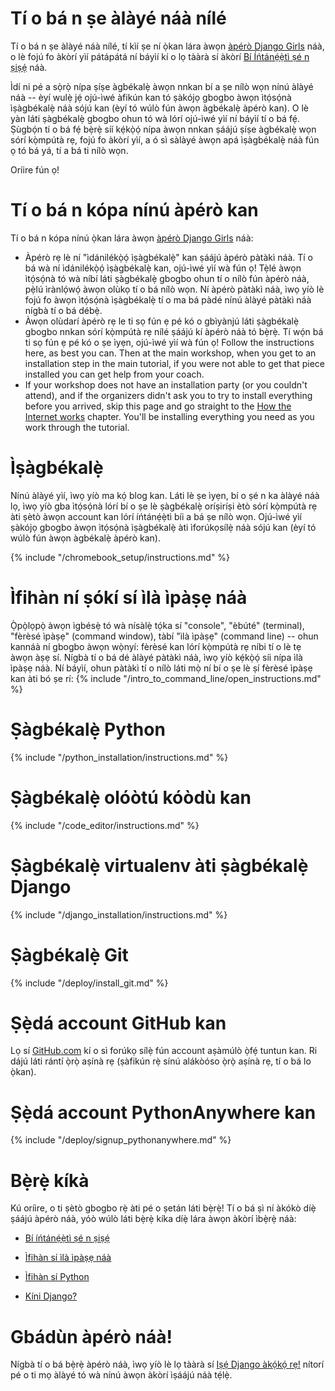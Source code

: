 # Tí o bá n ṣe àlàyé náà nílé

Tí o bá n ṣe àlàyé náà nílé, tí kìí ṣe ní ọ̀kan lára àwọn [àpérò Django Girls](https://djangogirls.org/events/) náà, o lè fojú fo àkòrí yìí pátápátá ní báyìí kí o lọ tààrà sí àkòrí [Bí Íńtánẹ́ẹ̀tì ṣé n ṣiṣẹ́](../how_the_internet_works/README.md) náà.

Ìdí ni pé a sọ̀rọ̀ nípa ṣíṣe àgbékalẹ̀ àwọn nnkan bí a ṣe nílò wọn nínú àlàyé náà -- èyí wulẹ̀ jẹ́ ojú-ìwé àfikún kan tó ṣàkójọ gbogbo àwọn ìtọ́sọ́nà ìṣàgbékalẹ̀ náà sójú kan (èyí tó wúlò fún àwọn àgbékalẹ̀ àpérò kan). O lè yàn láti ṣàgbékalẹ̀ gbogbo ohun tó wà lórí ojú-ìwé yìí ní báyìí tí o bá fẹ́. Ṣùgbọ́n tí o bá fẹ́ bẹ̀rẹ̀ síí kẹ́kọ̀ọ́ nípa àwọn nnkan ṣáájú ṣíṣe àgbékalẹ̀ wọn sórí kọ̀mpútà rẹ, fojú fo àkòrí yìí, a ó sì sàlàyé àwọn apá ìṣàgbékalẹ̀ náà fún ọ tó bá yá, tí a bá ti nílò wọn.

Oríire fún ọ!

# Tí o bá n kópa nínú àpérò kan

Tí o bá n kópa nínú ọ̀kan lára àwọn [àpérò Django Girls](https://djangogirls.org/events/) náà:

* Àpérò rẹ lè ní "ìdánilékọ̀ọ́ ìṣàgbékalẹ̀" kan ṣáájú àpérò pàtàkì náà. Tí o bá wà ní ìdánilékọ̀ọ́ ìṣàgbékalẹ̀ kan, ojú-ìwé yìí wà fún ọ! Tẹ̀lé àwọn ìtọ́sọ́nà tó wà níbí láti ṣàgbékalẹ̀ gbogbo ohun tí o nílò fún àpérò náà, pẹ̀lú ìrànlọ́wọ́ àwọn olùkọ tí o bá nílò wọn. Ní àpérò pàtàkì náà, ìwọ yíò lè fojú fo àwọn ìtọ́sọ́nà ìṣàgbékalẹ̀ tí o ma bá pàdé nínú àlàyé pàtàkì náà nígbà tí o bá débẹ̀.
* Àwọn olùdarí àpérò rẹ le ti sọ fún ẹ pé kó o gbìyànjú láti ṣàgbékalẹ̀ gbogbo nnkan sórí kọ̀mpútà rẹ nílé ṣáájú kí àpérò náà tó bẹ̀rẹ̀. Tí wọ́n bá ti sọ fún ẹ pé kó o ṣe ìyẹn, ojú-ìwé yìí wà fún ọ! Follow the instructions here, as best you can. Then at the main workshop, when you get to an installation step in the main tutorial, if you were not able to get that piece installed you can get help from your coach.
* If your workshop does not have an installation party (or you couldn't attend), and if the organizers didn't ask you to try to install everything before you arrived, skip this page and go straight to the [How the Internet works](../how_the_internet_works/README.md) chapter. You'll be installing everything you need as you work through the tutorial.

# Ìṣàgbékalẹ̀

Nínú àlàyé yìí, ìwọ yíò ma kọ́ blog kan. Láti lè ṣe ìyẹn, bí o ṣé n ka àlàyé náà lọ, ìwọ yíò gba ìtọ́sọ́nà lórí bí o ṣe lè ṣàgbékalẹ̀ oríṣiríṣi ètò sórí kọ̀mpútà rẹ àti ṣètò àwọn account kan lórí íńtánẹ́ẹ̀tì bíi a bá ṣe nílò wọn. Ojú-ìwé yìí ṣàkójọ gbogbo àwọn ìtọ́sọ́nà ìṣàgbékalẹ̀ àti ìforúkọsílẹ̀ náà sójú kan (èyí tó wúlò fún àwọn àgbékalẹ̀ àpérò kan).

<!--sec data-title="Chromebook setup (if you're using one)"
data-id="chromebook_setup" data-collapse=true ces--> {% include "/chromebook_setup/instructions.md" %} 

<!--endsec-->

# Ìfihàn ní ṣókí sí ìlà ìpàṣẹ náà

Ọ̀pọ̀lọpọ̀ àwọn ìgbésẹ̀ tó wà nísàlẹ̀ tọ́ka sí "console", "èbúté" (terminal), "fèrèsé ìpàṣẹ" (command window), tàbí "ìlà ìpàṣẹ" (command line) -- ohun kannáà ní gbogbo àwọn wọ̀nyí: fèrèsé kan lórí kọ̀mpútà rẹ níbi tí o lè tẹ àwọn àṣẹ sí. Nígbà tí o bá dé àlàyé pàtàkì náà, ìwọ yíò kẹ́kọ̀ọ́ síi nípa ìlà ìpàṣẹ náà. Ní báyìí, ohun pàtàkì tí o nílò láti mọ̀ ní bí o ṣe lè ṣí fèrèsé ìpàṣẹ kan àti bó ṣe rí: {% include "/intro_to_command_line/open_instructions.md" %}

# Ṣàgbékalẹ̀ Python

{% include "/python_installation/instructions.md" %}

# Ṣàgbékalẹ̀ olóòtú kóòdù kan

{% include "/code_editor/instructions.md" %}

# Ṣàgbékalẹ̀ virtualenv àti ṣàgbékalẹ̀ Django

{% include "/django_installation/instructions.md" %}

# Ṣàgbékalẹ̀ Git

{% include "/deploy/install_git.md" %}

# Ṣẹ̀dá account GitHub kan

Lọ sí [GitHub.com](https://www.github.com) kí o sì forúkọ sílẹ̀ fún account aṣàmúlò ọ̀fẹ́ tuntun kan. Ri dájú láti rántí ọ̀rọ̀ aṣínà rẹ (ṣàfikún rẹ̀ sínú alákòóso ọ̀rọ̀ aṣínà rẹ, tí o bá lo ọ̀kan).

# Ṣẹ̀dá account PythonAnywhere kan

{% include "/deploy/signup_pythonanywhere.md" %}

# Bẹ̀rẹ̀ kíkà

Kú oríire, o ti ṣètò gbogbo rẹ̀ àti pé o ṣetán láti bẹ̀rẹ̀! Tí o bá ṣì ní àkókò díẹ̀ ṣáájú àpérò náà, yóò wúlò láti bẹ̀rẹ̀ kíka díẹ̀ lára àwọn àkòrí ìbẹ̀rẹ̀ náà:

* [Bí íńtánẹ́ẹ̀tì ṣé n ṣiṣẹ́](../how_the_internet_works/README.md)

* [Ìfihàn sí ìlà ìpàṣẹ náà](../intro_to_command_line/README.md)

* [Ìfihàn sí Python](../python_introduction/README.md)

* [Kíni Django?](../django/README.md)

# Gbádùn àpérò náà!

Nígbà tí o bá bẹ̀rẹ̀ àpérò náà, ìwọ yíò lè lọ tààrà sí [Iṣẹ́ Django àkọ́kọ́ rẹ!](../django_start_project/README.md) nítorí pé o ti mọ àlàyé tó wà nínú àwọn àkòrí ìṣáájú náà tẹ́lẹ̀.